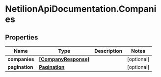 # NetilionApiDocumentation.Companies

## Properties
Name | Type | Description | Notes
------------ | ------------- | ------------- | -------------
**companies** | [**[CompanyResponse]**](CompanyResponse.md) |  | [optional] 
**pagination** | [**Pagination**](Pagination.md) |  | [optional] 


